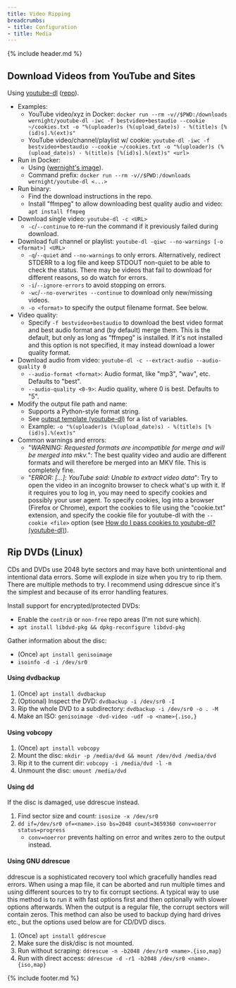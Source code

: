 ```yaml
---
title: Video Ripping
breadcrumbs:
- title: Configuration
- title: Media
---
```

{% include header.md %}

## Download Videos from YouTube and Sites

Using [youtube-dl](http://ytdl-org.github.io/youtube-dl/) ([repo](https://github.com/ytdl-org/youtube-dl)).

- Examples:
    - YouTube video/xyz in Docker: `docker run --rm -v//$PWD:/downloads wernight/youtube-dl -iwc -f bestvideo+bestaudio --cookie ~/cookies.txt -o "%(uploader)s (%(upload_date)s) - %(title)s [%(id)s].%(ext)s"`
    - YouTube video/channel/playlist w/ cookie: `youtube-dl -iwc -f bestvideo+bestaudio --cookie ~/cookies.txt -o "%(uploader)s (%(upload_date)s) - %(title)s [%(id)s].%(ext)s" <url>`
- Run in Docker:
    - Using ([wernight's image](https://github.com/wernight/docker-youtube-dl)).
    - Command prefix: `docker run --rm -v//$PWD:/downloads wernight/youtube-dl <...>`
- Run binary:
    - Find the download instructions in the repo.
    - Install "ffmpeg" to allow downloading best quality audio and video: `apt install ffmpeg`
- Download single video: `youtube-dl -c <URL>`
    - `-c`/`--continue` to re-run the command if it previously failed during download.
- Download full channel or playlist: `youtube-dl -qiwc --no-warnings [-o <format>] <URL>`
    - `-q`/`--quiet` and `--no-warnings` to only errors. Alternatively, redirect STDERR to a log file and keep STDOUT non-quiet to be able to check the status. There may be videos that fail to download for different reasons, so do watch for errors.
    - `-i`/`--ignore-errors` to avoid stopping on errors.
    - `-wc`/`--no-overwrites --continue` to download only new/missing videos.
    - `-o <format>` to specify the output filename format. See below.
- Video quality:
    - Specify `-f bestvideo+bestaudio` to download the best video format and best audio format and (by default) merge them. This is the default, but only as long as "ffmpeg" is installed. If it's not installed and this option is not specified, it may instead download a lower quality format.
- Download audio from video: `youtube-dl -c --extract-audio --audio-quality 0`
    - `--audio-format <format>`: Audio format, like "mp3", "wav", etc. Defaults to "best".
    - `--audio-quality <0-9>`: Audio quality, where 0 is best. Defaults to "5".
- Modify the output file path and name:
    - Supports a Python-style format string.
    - See [output template (youtube-dl)](https://github.com/ytdl-org/youtube-dl#output-template) for a list of variables.
    - Example: `-o "%(uploader)s (%(upload_date)s) - %(title)s [%(id)s].%(ext)s"`
- Common warnings and errors:
    - "*WARNING: Requested formats are incompatible for merge and will be merged into mkv.*": The best quality video and audio are different formats and will therefore be merged into an MKV file. This is completely fine.
    - "*ERROR: [...]: YouTube said: Unable to extract video data*": Try to open the video in an incognito browser to check what's up with it. If it requires you to log in, you may need to specify cookies and possibly your user agent. To specify cookies, log into a browser (Firefox or Chrome), export the cookies to file using the "cookie.txt" extension, and specify the cookie file for youtube-dl with the `--cookie <file>` option (see [How do I pass cookies to youtube-dl? (youtube-dl)](https://github.com/ytdl-org/youtube-dl/blob/master/README.md#how-do-i-pass-cookies-to-youtube-dl)).

## Rip DVDs (Linux)

CDs and DVDs use 2048 byte sectors and may have both unintentional and intentional data errors.
Some will explode in size when you try to rip them.
There are multiple methods to try.
I recommend using ddrescue since it's the simplest and because of its error handling features.

Install support for encrypted/protected DVDs:
- Enable the `contrib` or `non-free` repo areas (I'm not sure which).
- `apt install libdvd-pkg && dpkg-reconfigure libdvd-pkg`

Gather information about the disc:
- (Once) `apt install genisoimage`
- `isoinfo -d -i /dev/sr0`

#### Using dvdbackup

1. (Once) `apt install dvdbackup`
1. (Optional) Inspect the DVD: `dvdbackup -i /dev/sr0 -I`
1. Rip the whole DVD to a subdirectory: `dvdbackup -i /dev/sr0 -o . -M`
1. Make an ISO: `genisoimage -dvd-video -udf -o <name>{.iso,}`

#### Using vobcopy

1. (Once) `apt install vobcopy`
1. Mount the disc: `mkdir -p /media/dvd && mount /dev/dvd /media/dvd`
1. Rip it to the current dir: `vobcopy -i /media/dvd -l -m`
1. Unmount the disc: `umount /media/dvd`

#### Using dd

If the disc is damaged, use ddrescue instead.

1. Find sector size and count: `isosize -x /dev/sr0`
1. `dd if=/dev/sr0 of=<name>.iso bs=2048 count=3659360 conv=noerror status=progress`
    - `conv=noerror` prevents halting on error and writes zero to the output instead.

#### Using GNU ddrescue

ddrescue is a sophisticated recovery tool which gracefully handles read errors.
When using a map file, it can be aborted and run multiple times and using different sources to try to fix corrupt sections.
A typical way to use this method is to run it with fast options first and then optionally with slower options afterwards.
When the output is a regular file, the corrupt sectors will contain zeros.
This method can also be used to backup dying hard drives etc., but the options used below are for CD/DVD discs.

1. (Once) `apt install gddrescue`
1. Make sure the disk/disc is not mounted.
1. Run without scraping: `ddrescue -n -b2048 /dev/sr0 <name>.{iso,map}`
1. Run with direct access: `ddrescue -d -r1 -b2048 /dev/sr0 <name>.{iso,map}`

{% include footer.md %}
